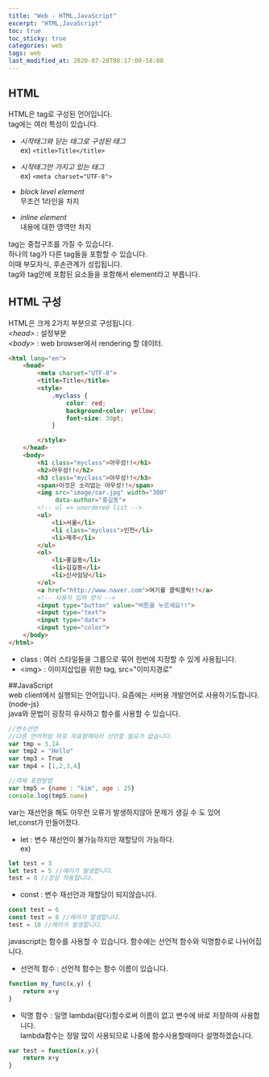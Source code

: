 ```yaml
---
title: "Web - HTML,JavaScript"
excerpt: "HTML,JavaScript"
toc: true
toc_sticky: true
categories: web
tags: web
last_modified_at: 2020-07-28T08:17:00-18:00
---
```

## HTML  
HTML은 tag로 구성된 언어입니다.  
tag에는 여러 특성이 있습니다.  
- _시작태그와 닫는 태그로 구성된 태그_  
	ex) `<title>Title</title>`  

- _시작태그만 가지고 있는 태그_  
	ex) `<meta charset="UTF-8">`  

- _block level element_  
	무조건 1라인을 차지  
- _inline element_  
	내용에 대한 영역만 차지  

tag는 중첩구조를 가질 수 있습니다.  
하나의 tag가 다른 tag들을 포함할 수 있습니다.  
이때 부모자식, 후손관계가 성립됩니다.  
tag와 tag안에 포함된 요소들을 포함해서 element라고 부릅니다.  

## HTML 구성  
HTML은 크게 2가지 부분으로 구성됩니다.  
_\<head\>_ : 설정부분  
_\<body\>_ : web browser에서 rendering 할 데이터.  

```html
<html lang="en">
    <head>
        <meta charset="UTF-8">
        <title>Title</title>
        <style>
            .myclass {
                color: red;
                background-color: yellow;
                font-size: 30pt;
            }

        </style>
    </head>
    <body>
        <h1 class="myclass">아우성!!</h1>
        <h2>아우성!!</h2>
        <h3 class="myclass">아우성!!</h3>
        <span>이것은 소리없는 아우성!!</span>
        <img src="image/car.jpg" width="300"
             data-author="홍길동">
        <!-- ul => unordered list -->
        <ul>
            <li>서울</li>
            <li class="myclass">인천</li>
            <li>제주</li>
        </ul>
        <ol>
            <li>홍길동</li>
            <li>김길동</li>
            <li>신사임당</li>
        </ol>
        <a href="http://www.naver.com">여기를 클릭클릭!!</a>
        <!-- 사용자 입력 양식 -->
        <input type="button" value="버튼을 누르세요!!">
        <input type="text">
        <input type="date">
        <input type="color">
    </body>
</html>
```  
- class : 여러 스타일들을 그룹으로 묶어 한번에 지정할 수 있게 사용됩니다.  
- \<img\> : 이미지삽입을 위한 tag, src="이미지경로"  

##JavaScript  
web client에서 실행되는 언어입니다. 요즘에는 서버용 개발언어로 사용하기도합니다.(node-js)  
java와 문법이 굉장히 유사하고 함수를 사용할 수 있습니다.  

```javascript
//변수선언
//다른 언어처럼 따로 자료형에따라 선언할 필요가 없습니다.
var tmp = 3.14 
var tmp2 = "Hello"
var tmp3 = True
var tmp4 = [1,2,3,4]

//객체 표현방법
var tmp5 = {name : "kim", age : 25}
console.log(tmp5.name)
```

var는 재선언을 해도 아무런 오류가 발생하지않아 문제가 생길 수 도 있어  
let,const가 만들어졌다.  
- let : 변수 재선언이 불가능하지만 재할당이 가능하다.  
	ex)   
	
```javascript
let test = 3
let test = 5 //에러가 발생합니다.
test = 8 //정상 작동합니다.
```

- const : 변수 재선언과 재할당이 되지않습니다.  

```javascript
const test = 6
const test = 8 //에러가 발생합니다.
test = 10 //에러가 발생합니다.
```

javascript는 함수를 사용할 수 있습니다. 함수에는 선언적 함수와 익명함수로 나뉘어집니다.  
- 선언적 함수 : 선언적 함수는 함수 이름이 있습니다.  

```javascript
function my_func(x,y) {
	return x+y
}
```  

- 익명 함수 : 일명 lambda(람다)함수로써 이름이 없고 변수에 바로 저장하여 사용합니다.  
		lambda함수는 정말 많이 사용되므로 나중에 함수사용할때마다 설명하겠습니다.  

```javascript
var test = function(x,y){
	return x+y
}
```
